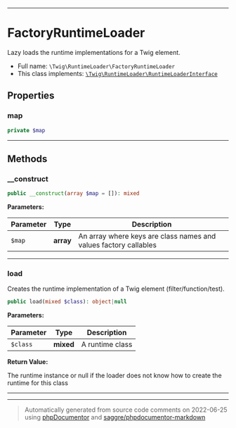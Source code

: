 ***

# FactoryRuntimeLoader

Lazy loads the runtime implementations for a Twig element.



* Full name: `\Twig\RuntimeLoader\FactoryRuntimeLoader`
* This class implements:
[`\Twig\RuntimeLoader\RuntimeLoaderInterface`](./RuntimeLoaderInterface.md)



## Properties


### map



```php
private $map
```






***

## Methods


### __construct



```php
public __construct(array $map = []): mixed
```








**Parameters:**

| Parameter | Type | Description |
|-----------|------|-------------|
| `$map` | **array** | An array where keys are class names and values factory callables |




***

### load

Creates the runtime implementation of a Twig element (filter/function/test).

```php
public load(mixed $class): object|null
```








**Parameters:**

| Parameter | Type | Description |
|-----------|------|-------------|
| `$class` | **mixed** | A runtime class |


**Return Value:**

The runtime instance or null if the loader does not know how to create the runtime for this class



***


***
> Automatically generated from source code comments on 2022-06-25 using [phpDocumentor](http://www.phpdoc.org/) and [saggre/phpdocumentor-markdown](https://github.com/Saggre/phpDocumentor-markdown)
